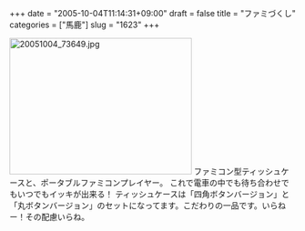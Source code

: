 +++
date = "2005-10-04T11:14:31+09:00"
draft = false
title = "ファミづくし"
categories = ["馬鹿"]
slug = "1623"
+++

<img src="http://ieiriblog.img.jugem.cc/20051004_73649.jpg" class="pict" width="320" height="240" alt="20051004_73649.jpg" />
ファミコン型ティッシュケースと、ポータブルファミコンプレイヤー。
これで電車の中でも待ち合わせでもいつでもイッキが出来る！
ティッシュケースは「四角ボタンバージョン」と「丸ボタンバージョン」のセットになってます。こだわりの一品です。いらねー！その配慮いらね。
